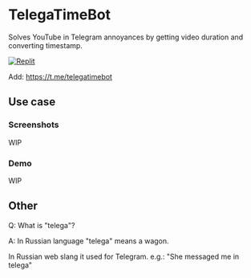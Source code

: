 # TelegaTimeBot

Solves YouTube in Telegram annoyances by getting video duration and converting timestamp.

[![Replit](https://img.shields.io/badge/Replit-DD1200?style=for-the-badge&logo=Replit&logoColor=white)](https://replit.com/@mrv1k/telegatimebot)

Add: <https://t.me/telegatimebot>

## Use case

### Screenshots

WIP

### Demo

WIP

## Other

Q: What is "telega"?

A: In Russian language "telega" means a wagon.

In Russian web slang it used for Telegram. e.g.: "She messaged me in telega"
